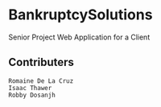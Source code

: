 # BankruptcySolutions
Senior Project Web Application for a Client

## Contributers
```
Romaine De La Cruz
Isaac Thawer
Robby Dosanjh

```
